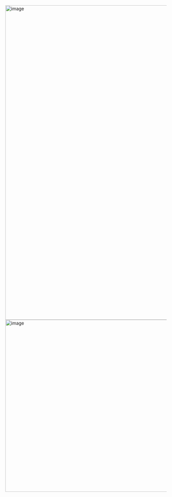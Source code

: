 <img width="1920" height="983" alt="image" src="https://github.com/user-attachments/assets/b26f42c9-9d5d-4002-a2a6-a4298480fad7" />
<img width="1186" height="538" alt="image" src="https://github.com/user-attachments/assets/bc3f3f16-1f42-4b22-9354-63a51e0d8847" />
